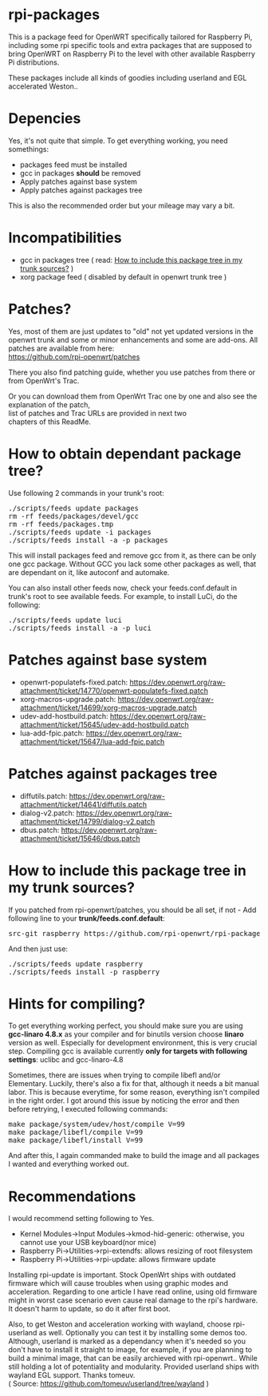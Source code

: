 rpi-packages
============

This is a package feed for OpenWRT specifically tailored for Raspberry Pi, including some rpi specific tools and extra packages that are supposed to bring OpenWRT on Raspberry Pi to the level with other available Raspberry Pi distributions.

These packages include all kinds of goodies including userland and EGL accelerated Weston..

Depencies
=========
Yes, it's not quite that simple. To get everything working, you need somethings:<br/>
 * packages feed must be installed<br/>
 * gcc in packages <b>should</b> be removed<br/>
 * Apply patches against base system<br/>
 * Apply patches against packages tree<br />

This is also the recommended order but your mileage may vary a bit.

Incompatibilities
=================
 * gcc in packages tree ( read: <a href="#how-to-include-this-package-tree-in-my-trunk-sources">How to include this package tree in my trunk sources?</a> )<br/>
 * xorg package feed ( disabled by default in openwrt trunk tree )<br/>

Patches?
========
Yes, most of them are just updates to "old" not yet updated versions in the openwrt trunk and some or minor enhancements and some are add-ons. All patches are available from here:<br/>
https://github.com/rpi-openwrt/patches<br/>

There you also find patching guide, whether you use patches from there or from OpenWrt's Trac.

Or you can download them from OpenWrt Trac one by one and also see the explanation of the patch,<br/>
list of patches and Trac URLs are provided in next two<br/>
chapters of this ReadMe.<br/>

How to obtain dependant package tree?
=====================================
Use following 2 commands in your trunk's root:<br/>
<pre>
./scripts/feeds update packages
rm -rf feeds/packages/devel/gcc
rm -rf feeds/packages.tmp
./scripts/feeds update -i packages
./scripts/feeds install -a -p packages
</pre>

This will install packages feed and remove gcc from it, as there can be only one gcc package.
Without GCC you lack some other packages as well, that are dependant on it, like autoconf and automake.

You can also install other feeds now, check your feeds.conf.default in trunk's root to see available feeds.
For example, to install LuCi, do the following:
<pre>
./scripts/feeds update luci
./scripts/feeds install -a -p luci
</pre>

Patches against base system
===========================
 * openwrt-populatefs-fixed.patch: https://dev.openwrt.org/raw-attachment/ticket/14770/openwrt-populatefs-fixed.patch<br/>
 * xorg-macros-upgrade.patch: https://dev.openwrt.org/raw-attachment/ticket/14699/xorg-macros-upgrade.patch<br/>
 * udev-add-hostbuild.patch: https://dev.openwrt.org/raw-attachment/ticket/15645/udev-add-hostbuild.patch<br/>
 * lua-add-fpic.patch: https://dev.openwrt.org/raw-attachment/ticket/15647/lua-add-fpic.patch<br/>

Patches against packages tree
=============================
 * diffutils.patch: https://dev.openwrt.org/raw-attachment/ticket/14641/diffutils.patch<br/>
 * dialog-v2.patch: https://dev.openwrt.org/raw-attachment/ticket/14799/dialog-v2.patch<br/>
 * dbus.patch: https://dev.openwrt.org/raw-attachment/ticket/15646/dbus.patch<br/>

How to include this package tree in my trunk sources?
=====================================================
If you patched from rpi-openwrt/patches, you should be all set, if not - Add following line to your <b>trunk/feeds.conf.default</b>:<br />
<pre>
src-git raspberry https://github.com/rpi-openwrt/rpi-packages.git
</pre>

And then just use:<br />
<pre>
./scripts/feeds update raspberry
./scripts/feeds install -p raspberry
</pre>
 
Hints for compiling?
====================
To get everything working perfect, you should make sure you are using <b>gcc-linaro 4.8.x</b> as your compiler and for binutils version choose <b>linaro</b> version as well. Especially for development environment, this is very crucial step. Compiling gcc is available currently <b>only for targets with following settings</b>: uclibc and gcc-linaro-4.8

Sometimes, there are issues when trying to compile libefl and/or Elementary. Luckily, there's also a fix for that, although it needs a bit manual labor. This is because everytime, for some reason, everything isn't compiled in the right order. I got around this issue by noticing the error and then before retrying, I executed following commands:<br/>
<pre>
make package/system/udev/host/compile V=99
make package/libefl/compile V=99
make package/libefl/install V=99
</pre>

And after this, I again commanded make to build the image and all packages I wanted and everything worked out.

Recommendations
===============
I would recommend setting following to Yes.<br />
 * Kernel Modules->Input Modules->kmod-hid-generic: otherwise, you cannot use your USB keyboard(nor mice)<br/>
 * Raspberry Pi->Utilities->rpi-extendfs: allows resizing of root filesystem<br />
 * Raspberry Pi->Utilities->rpi-update: allows firmware update<br />

Installing rpi-update is important. Stock OpenWrt ships with outdated firmware which will cause troubles when using graphic modes and acceleration. Regarding to one article I have read online, using old firmware might in worst case scenario even cause real damage to the rpi's hardware. It doesn't harm to update, so do it after first boot.

Also, to get Weston and acceleration working with wayland, choose rpi-userland as well.
Optionally you can test it by installing some demos too. Although, userland is marked as a dependancy when it's needed so you don't have to install it straight to image, for example, if you are planning to build a minimal image, that can be easily archieved with rpi-openwrt.. While still holding a lot of potentiality and modularity.
Provided userland ships with wayland EGL support. Thanks tomeuv.<br/>
( Source: https://github.com/tomeuv/userland/tree/wayland )
